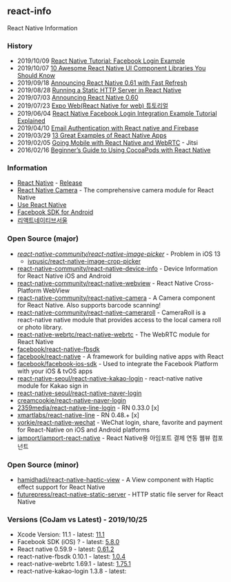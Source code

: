 ## react-info
React Native Information


### History
- 2019/10/09 [React Native Tutorial: Facebook Login Example](https://www.djamware.com/post/5d9d4aeec1fff332c94be1ea/react-native-tutorial-facebook-login-example)
- 2019/10/07 [10 Awesome React Native UI Component Libraries You Should Know](https://medium.com/enappd/10-awesome-react-native-ui-component-libraries-you-should-know-bd7b6bb7e38d)
- 2019/09/18 [Announcing React Native 0.61 with Fast Refresh](https://facebook.github.io/react-native/blog/2019/09/18/version-0.61)
- 2019/08/28 [Running a Static HTTP Server in React Native](https://spin.atomicobject.com/2019/08/28/static-http-server-react-native/)
- 2019/07/03 [Announcing React Native 0.60](https://facebook.github.io/react-native/blog/2019/07/03/version-60)
- 2019/07/23 [Expo Web(React Native for web) 튜토리얼](https://meetup.toast.com/posts/191)
- 2019/06/04 [React Native Facebook Login Integration Example Tutorial Explained](https://reactnativecode.com/facebook-login-integration/)
- 2019/04/10 [Email Authentication with React native and Firebase](https://hackernoon.com/email-authentication-with-react-native-and-firebase-99b5e9a579e0)
- 2019/03/29 [13 Great Examples of React Native Apps](https://www.netguru.com/blog/13-great-apps-written-with-react-native)
- 2019/02/05 [Going Mobile with React Native and WebRTC](https://www.slideshare.net/saghul/going-mobile-with-react-native-and-webrtc) - Jitsi
- 2016/02/16 [Beginner’s Guide to Using CocoaPods with React Native](https://shift.infinite.red/beginner-s-guide-to-using-cocoapods-with-react-native-46cb4d372995)


### Information
- [React Native](https://facebook.github.io/react-native/) - [Release](https://nicedoc.io/react-native-community/react-native-releases/blob/master/CHANGELOG.md)
- [React Native Camera](https://react-native-community.github.io/react-native-camera/) - The comprehensive camera module for React Native
- [Use React Native](http://www.reactnative.com/)
- [Facebook SDK for Android](https://developers.facebook.com/docs/android#-facebook-sdk-for-android-)
- [리액트네이티브서울](https://reactnativeseoul.org/)


### Open Source (major)
- [*react-native-community/react-native-image-picker*](https://github.com/react-native-community/react-native-image-picker) - Problem in iOS 13
    - [ivpusic/react-native-image-crop-picker](https://github.com/ivpusic/react-native-image-crop-picker)
- [react-native-community/react-native-device-info](https://github.com/react-native-community/react-native-device-info) - Device Information for React Native iOS and Android
- [react-native-community/react-native-webview](https://github.com/react-native-community/react-native-webview) - React Native Cross-Platform WebView 
- [react-native-community/react-native-camera](https://github.com/react-native-community/react-native-camera) - A Camera component for React Native. Also supports barcode scanning!
- [react-native-community/react-native-cameraroll](https://github.com/react-native-community/react-native-cameraroll) - CameraRoll is a react-native native module that provides access to the local camera roll or photo library.
- [react-native-webrtc/react-native-webrtc](https://github.com/react-native-webrtc/react-native-webrtc) - The WebRTC module for React Native
- [facebook/react-native-fbsdk](https://github.com/facebook/react-native-fbsdk)
- [facebook/react-native](https://github.com/facebook/react-native) - A framework for building native apps with React
- [facebook/facebook-ios-sdk](https://github.com/facebook/facebook-ios-sdk) - Used to integrate the Facebook Platform with your iOS & tvOS apps
- [react-native-seoul/react-native-kakao-login](https://github.com/react-native-seoul/react-native-kakao-login) - react-native native module for Kakao sign in
- [react-native-seoul/react-native-naver-login](https://github.com/react-native-seoul/react-native-naver-login)
- [creamcookie/react-native-naver-login](https://github.com/creamcookie/react-native-naver-login)
- [2359media/react-native-line-login](https://github.com/2359media/react-native-line-login) - RN 0.33.0 [x]
- [xmartlabs/react-native-line](https://github.com/xmartlabs/react-native-line) - RN 0.48.+ [x]
- [yorkie/react-native-wechat](https://github.com/yorkie/react-native-wechat) - WeChat login, share, favorite and payment for React-Native on iOS and Android platforms
- [iamport/iamport-react-native](https://github.com/iamport/iamport-react-native) - React Native용 아임포트 결제 연동 웹뷰 컴포넌트


### Open Source (minor)
- [hamidhadi/react-native-haptic-view](https://github.com/hamidhadi/react-native-haptic-view) - A View component with Haptic effect support for React Native
- [futurepress/react-native-static-server](https://github.com/futurepress/react-native-static-server) - HTTP static file server for React Native


### Versions (CoJam vs Latest) - 2019/10/25
- Xcode Version: 11.1 - latest: [11.1](https://developer.apple.com/documentation/xcode_release_notes/)
- Facebook SDK (iOS) ? - latest: [5.8.0](https://github.com/facebook/facebook-ios-sdk/releases)
- React native 0.59.9 - latest: [0.61.2](https://github.com/facebook/react-native/releases)
- react-native-fbsdk 0.10.1 - latest: [1.0.4](https://github.com/facebook/react-native-fbsdk/releases)
- react-native-webrtc 1.69.1 - latest: [1.75.1](https://github.com/react-native-webrtc/react-native-webrtc/releases)
- react-native-kakao-login 1.3.8 - latest: 


